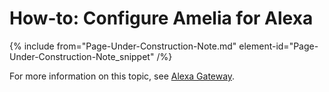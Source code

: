 

# How-to: Configure Amelia for Alexa

{% include from="Page-Under-Construction-Note.md" element-id="Page-Under-Construction-Note_snippet" /%}

For more information on this topic, see [Alexa Gateway](https://docs.amelia.com/display/AmeliaDocsV6/Alexa+Gateway).
